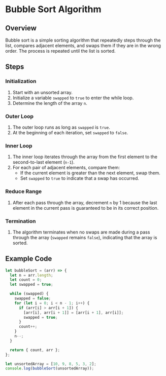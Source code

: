 # Bubble Sort Algorithm

## Overview

Bubble sort is a simple sorting algorithm that repeatedly steps through the list, compares adjacent elements, and swaps them if they are in the wrong order. The process is repeated until the list is sorted.

## Steps

### Initialization

1. Start with an unsorted array.
2. Initialize a variable `swapped` to `true` to enter the while loop.
3. Determine the length of the array `n`.

### Outer Loop

1. The outer loop runs as long as `swapped` is `true`.
2. At the beginning of each iteration, set `swapped` to `false`.

### Inner Loop

1. The inner loop iterates through the array from the first element to the second-to-last element (`n-1`).
2. For each pair of adjacent elements, compare them:
   - If the current element is greater than the next element, swap them.
   - Set `swapped` to `true` to indicate that a swap has occurred.

### Reduce Range

1. After each pass through the array, decrement `n` by 1 because the last element in the current pass is guaranteed to be in its correct position.

### Termination

1. The algorithm terminates when no swaps are made during a pass through the array (`swapped` remains `false`), indicating that the array is sorted.

## Example Code

```javascript
let bubbleSort = (arr) => {
  let n = arr.length;
  let count = 0;
  let swapped = true;

  while (swapped) {
    swapped = false;
    for (let i = 0; i < n - 1; i++) {
      if (arr[i] > arr[i + 1]) {
        [arr[i], arr[i + 1]] = [arr[i + 1], arr[i]];
        swapped = true;
      }
      count++;
    }
    n--;
  }

  return { count, arr };
};

let unsortedArray = [10, 9, 8, 5, 3, 2];
console.log(bubbleSort(unsortedArray));